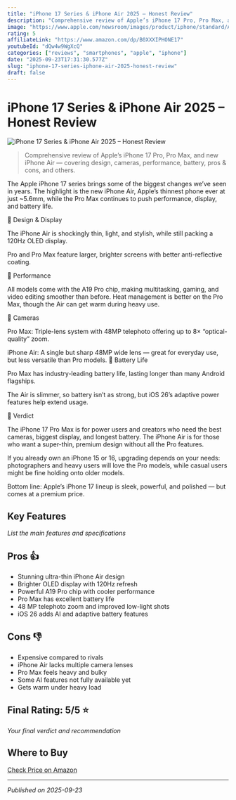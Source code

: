 ```yaml
---
title: "iPhone 17 Series & iPhone Air 2025 – Honest Review"
description: "Comprehensive review of Apple’s iPhone 17 Pro, Pro Max, and new iPhone Air — covering design, cameras, performance, battery, pros & cons, and others."
image: "https://www.apple.com/newsroom/images/product/iphone/standard/Apple_iPhone-17-Pro-lineup_hero.jpg"
rating: 5
affiliateLink: "https://www.amazon.com/dp/B0XXXIPHONE17"
youtubeId: "dQw4w9WgXcQ"
categories: ["reviews", "smartphones", "apple", "iphone"]
date: "2025-09-23T17:31:30.577Z"
slug: "iphone-17-series-iphone-air-2025-honest-review"
draft: false
---
```


# iPhone 17 Series & iPhone Air 2025 – Honest Review

![iPhone 17 Series & iPhone Air 2025 – Honest Review](https://www.apple.com/newsroom/images/product/iphone/standard/Apple_iPhone-17-Pro-lineup_hero.jpg)

> Comprehensive review of Apple’s iPhone 17 Pro, Pro Max, and new iPhone Air — covering design, cameras, performance, battery, pros & cons, and others.

The Apple iPhone 17 series brings some of the biggest changes we’ve seen in years. The highlight is the new iPhone Air, Apple’s thinnest phone ever at just ~5.6mm, while the Pro Max continues to push performance, display, and battery life.

🔹 Design & Display

The iPhone Air is shockingly thin, light, and stylish, while still packing a 120Hz OLED display.

Pro and Pro Max feature larger, brighter screens with better anti-reflective coating.

🔹 Performance

All models come with the A19 Pro chip, making multitasking, gaming, and video editing smoother than before. Heat management is better on the Pro Max, though the Air can get warm during heavy use.

🔹 Cameras

Pro Max: Triple-lens system with 48MP telephoto offering up to 8× “optical-quality” zoom.

iPhone Air: A single but sharp 48MP wide lens — great for everyday use, but less versatile than Pro models.
🔹 Battery Life

Pro Max has industry-leading battery life, lasting longer than many Android flagships.

The Air is slimmer, so battery isn’t as strong, but iOS 26’s adaptive power features help extend usage.

🔹 Verdict

The iPhone 17 Pro Max is for power users and creators who need the best cameras, biggest display, and longest battery.
The iPhone Air is for those who want a super-thin, premium design without all the Pro features.

If you already own an iPhone 15 or 16, upgrading depends on your needs: photographers and heavy users will love the Pro models, while casual users might be fine holding onto older models.

Bottom line: Apple’s iPhone 17 lineup is sleek, powerful, and polished — but comes at a premium price.

## Key Features

*List the main features and specifications*


## Pros 👍

- Stunning ultra-thin iPhone Air design
- Brighter OLED display with 120Hz refresh
- Powerful A19 Pro chip with cooler performance
- Pro Max has excellent battery life
- 48 MP telephoto zoom and improved low-light shots
- iOS 26 adds AI and adaptive battery features



## Cons 👎

- Expensive compared to rivals
- iPhone Air lacks multiple camera lenses
- Pro Max feels heavy and bulky
- Some AI features not fully available yet
- Gets warm under heavy load


## Final Rating: 5/5 ⭐

*Your final verdict and recommendation*


## Where to Buy

[Check Price on Amazon](https://www.amazon.com/dp/B0XXXIPHONE17)


---

*Published on 2025-09-23*
